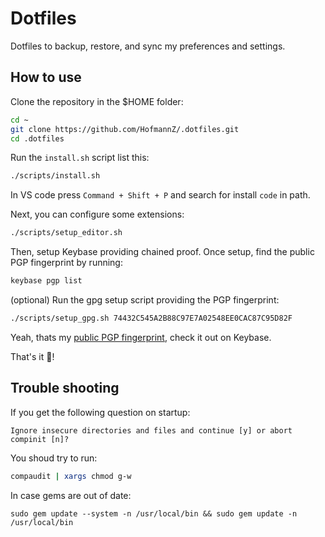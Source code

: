 # Dotfiles

Dotfiles to backup, restore, and sync my preferences and settings.

## How to use

Clone the repository in the $HOME folder:

```sh
cd ~
git clone https://github.com/HofmannZ/.dotfiles.git
cd .dotfiles
```

Run the `install.sh` script list this:

```sh
./scripts/install.sh
```

In VS code press `Command + Shift + P` and search for install `code` in path.

Next, you can configure some extensions:

```sh
./scripts/setup_editor.sh
```

Then, setup Keybase providing chained proof. Once setup, find the public PGP fingerprint by running:

```sh
keybase pgp list
```

(optional) Run the gpg setup script providing the PGP fingerprint:

```sh
./scripts/setup_gpg.sh 74432C545A2B88C97E7A02548EE0CAC87C95D82F
```

Yeah, thats my [public PGP fingerprint](https://keybase.io/hofmannz), check it out on Keybase.

That's it 🚀!

## Trouble shooting

If you get the following question on startup:

```
Ignore insecure directories and files and continue [y] or abort compinit [n]?
```

You shoud try to run:

```sh
compaudit | xargs chmod g-w
```

In case gems are out of date:

```
sudo gem update --system -n /usr/local/bin && sudo gem update -n /usr/local/bin
```
